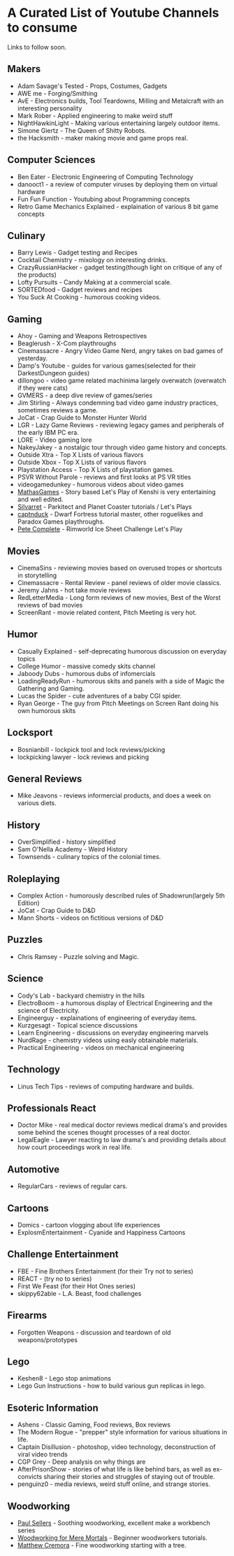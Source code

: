 # A Curated List of Youtube Channels to consume

Links to follow soon.

## Makers

* Adam Savage's Tested - Props, Costumes, Gadgets
* AWE me - Forging/Smithing
* AvE - Electronics builds, Tool Teardowns, Milling and Metalcraft with an interesting personality
* Mark Rober - Applied engineering to make weird stuff
* NightHawkinLight - Making various entertaining largely outdoor items.
* Simone Giertz - The Queen of Shitty Robots.
* the Hacksmith - maker making movie and game props real.

## Computer Sciences

* Ben Eater - Electronic Engineering of Computing Technology
* danooct1 - a review of computer viruses by deploying them on virtual hardware
* Fun Fun Function - Youtubing about Programming concepts
* Retro Game Mechanics Explained - explaination of various 8 bit game concepts

## Culinary

* Barry Lewis - Gadget testing and Recipes
* Cocktail Chemistry - mixology on interesting drinks.
* CrazyRussianHacker - gadget testing(though light on critique of any of the products)
* Lofty Pursuits - Candy Making at a commercial scale.
* SORTEDfood - Gadget reviews and recipes
* You Suck At Cooking - humorous cooking videos.

## Gaming

* Ahoy - Gaming and Weapons Retrospectives
* Beaglerush - X-Com playthroughs
* Cinemassacre - Angry Video Game Nerd, angry takes on bad games of yesterday.
* Damp's Youtube - guides for various games(selected for their DarkestDungeon guides)
* dillongoo - video game related machinima largely overwatch (overwatch if they were cats)
* GVMERS - a deep dive review of games/series
* Jim Stirling - Always condemning bad video game industry practices, sometimes reviews a game.
* JoCat - Crap Guide to Monster Hunter World
* LGR - Lazy Game Reviews - reviewing legacy games and peripherals of the early IBM PC era.
* LORE - Video gaming lore
* NakeyJakey - a nostalgic tour through video game history and concepts.
* Outside Xtra - Top X Lists of various flavors
* Outside Xbox - Top X Lists of various flavors
* Playstation Access - Top X Lists of playstation games.
* PSVR Without Parole - reviews and first looks at PS VR titles
* videogamedunkey - humorous videos about video games
* [MathasGames](https://www.youtube.com/channel/UCOHBVUV8aDg4tQiHnUqi_QA) - Story based Let's Play of Kenshi is very entertaining and well edited.
* [Silvarret](https://www.youtube.com/channel/UCkSWAX1wZBnWQyRHWn17W0w) - Parkitect and Planet Coaster tutorials / Let's Plays
* [captnduck](https://www.youtube.com/channel/UCssT8Jjw3htnpouaCh88N5Q) - Dwarf Fortress tutorial master, other roguelikes and Paradox Games playthroughs.
* [Pete Complete](https://www.youtube.com/channel/UC0Xe2bvq_2uucE2IRALSR_Q) - Rimworld Ice Sheet Challenge Let's Play

## Movies

* CinemaSins - reviewing movies based on overused tropes or shortcuts in storytelling
* Cinemassacre - Rental Review - panel reviews of older movie classics.
* Jeremy Jahns - hot take movie reviews
* RedLetterMedia - Long form reviews of new movies, Best of the Worst reviews of bad movies
* ScreenRant - movie related content, Pitch Meeting is very hot.

## Humor

* Casually Explained - self-deprecating humorous  discussion on everyday topics
* College Humor - massive comedy skits channel
* Jaboody Dubs - humorous dubs of infomercials
* LoadingReadyRun - humorous skits and panels with a side of Magic the Gathering and Gaming.
* Lucas the Spider - cute adventures of a baby CGI spider.
* Ryan George - The guy from Pitch Meetings on Screen Rant doing his own humorous skits

## Locksport

* Bosnianbill - lockpick tool and lock reviews/picking
* lockpicking lawyer - lock reviews and picking

## General Reviews

* Mike Jeavons - reviews informercial products, and does a week on various diets.

## History

* OverSimplified - history simplified
* Sam O'Nella Academy - Weird History
* Townsends - culinary topics of the colonial times.

## Roleplaying

* Complex Action - humorously described rules of Shadowrun(largely 5th Edition)
* JoCat - Crap Guide to D&D
* Mann Shorts - videos on fictitious versions of D&D

## Puzzles

* Chris Ramsey - Puzzle solving and Magic.

## Science

* Cody's Lab - backyard chemistry in the hills
* ElectroBoom - a humorous display of Electrical Engineering and the science of Electricity.
* Engineerguy - explainations of engineering of everyday items.
* Kurzgesagt - Topical science discussions
* Learn Engineering - discussions on everyday engineering marvels
* NurdRage - chemistry videos using easly obtainable materials.
* Practical Engineering - videos on mechanical engineering

## Technology

* Linus Tech Tips - reviews of computing hardware and builds.

## Professionals React

* Doctor Mike - real medical doctor reviews medical drama's and provides some behind the scenes thought processes of a real doctor.
* LegalEagle - Lawyer reacting to law drama's and providing details about how court proceedings work in real life.

## Automotive

* RegularCars - reviews of regular cars.

## Cartoons

* Domics - cartoon vlogging about life experiences
* ExplosmEntertainment - Cyanide and Happiness Cartoons

## Challenge Entertainment

* FBE - Fine Brothers Entertainment (for their Try not to series)
* REACT - (try no to series)
* First We Feast  (for their Hot Ones series)
* skippy62able - L.A. Beast, food challenges

## Firearms

* Forgotten Weapons - discussion and teardown of old weapons/prototypes

## Lego

* Keshen8 - Lego stop animations
* Lego Gun Instructions - how to build various gun replicas in lego.

## Esoteric Information

* Ashens - Classic Gaming, Food reviews, Box reviews
* The Modern Rogue - "prepper" style information for various situations in life.
* Captain Disillusion - photoshop, video technology, deconstruction of viral video trends
* CGP Grey - Deep analysis on why things are
* AfterPrisonShow - stories of what life is like behind bars, as well as ex-convicts sharing their stories and struggles of staying out of trouble.
* penguinz0 - media reviews, weird stuff online, and strange stories.

## Woodworking

* [Paul Sellers](https://www.youtube.com/channel/UCc3EpWncNq5QL0QhwUNQb7w) - Soothing woodworking, excellent make a workbench series
* [Woodworking for Mere Mortals](https://www.youtube.com/channel/UCBB7sYb14uBtk8UqSQYc9-w) - Beginner woodworkers tutorials.
* [Matthew Cremora](https://www.youtube.com/channel/UCDpL0v-Ifie7u05lbfO3zJQ) - Fine woodworking starting with a tree.